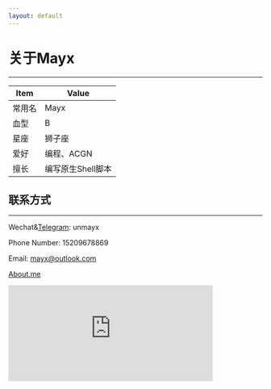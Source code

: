 ```yaml
---
layout: default
---
```


# 关于Mayx

 * * *

| Item | Value |
| - | - |
| 常用名 | Mayx |
| 血型 | B |
| 星座 | 狮子座 |
| 爱好 | 编程、ACGN |
| 擅长 | 编写原生Shell脚本 |

## 联系方式

 * * *
 
 Wechat&[Telegram](https://t.me/unmayx): unmayx
 
 Phone Number: 15209678869
 
 Email: <mayx@outlook.com>
 
 [About.me](https://about.me/mayx)



 <iframe src="https://www.worldcommunitygrid.org/getDynamicImage.do?memberName=Mayx&mnOn=true&stat=1&imageNum=1&rankOn=true&projectsOn=true&special=true&link=2&memberId=989431" frameborder="0" name="di" scrolling="no" width="405px" height="190px"></iframe>
